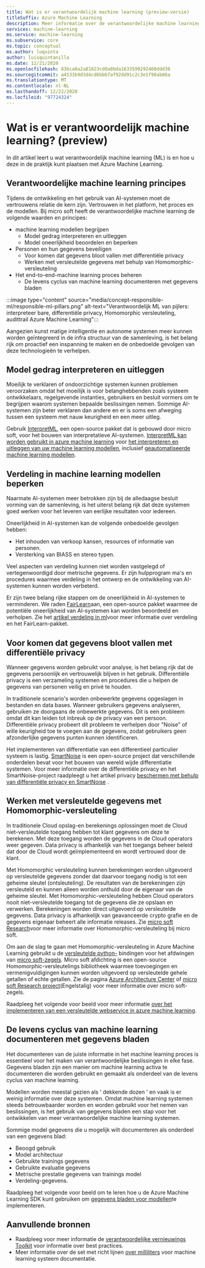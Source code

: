 ```yaml
---
title: Wat is er verantwoordelijk machine learning (preview-versie)
titleSuffix: Azure Machine Learning
description: Meer informatie over de verantwoordelijke machine learning is en hoe u deze kunt gebruiken met Azure Machine Learning om inzicht te krijgen in modellen, gegevens te beschermen en de levens cyclus van het model te beheren.
services: machine-learning
ms.service: machine-learning
ms.subservice: core
ms.topic: conceptual
ms.author: luquinta
author: luisquintanilla
ms.date: 12/21/2020
ms.openlocfilehash: 83bca8a2a81823cd0a8bda1633599292460ddd30
ms.sourcegitcommit: a4533b9d3d4cd6bb6faf92dd91c2c3e1f98ab86a
ms.translationtype: MT
ms.contentlocale: nl-NL
ms.lasthandoff: 12/22/2020
ms.locfileid: "97724324"
---
```

# <a name="what-is-responsible-machine-learning-preview"></a>Wat is er verantwoordelijk machine learning? (preview)

In dit artikel leert u wat verantwoordelijk machine learning (ML) is en hoe u deze in de praktijk kunt plaatsen met Azure Machine Learning.

## <a name="responsible-machine-learning-principles"></a>Verantwoordelijke machine learning principes

Tijdens de ontwikkeling en het gebruik van AI-systemen moet de vertrouwens relatie de kern zijn. Vertrouwen in het platform, het proces en de modellen. Bij micro soft heeft de verantwoordelijke machine learning de volgende waarden en principes:

- machine learning modellen begrijpen
  - Model gedrag interpreteren en uitleggen
  - Model oneerlijkheid beoordelen en beperken
- Personen en hun gegevens beveiligen
  - Voor komen dat gegevens bloot vallen met differentiële privacy
  - Werken met versleutelde gegevens met behulp van Homomorphic-versleuteling
- Het end-to-end-machine learning proces beheren
  - De levens cyclus van machine learning documenteren met gegevens bladen

:::image type="content" source="media/concept-responsible-ml/responsible-ml-pillars.png" alt-text="Verantwoordelijk ML van pijlers: interpreteer bare, differentiële privacy, Homomorphic versleuteling, audittrail Azure Machine Learning":::

Aangezien kunst matige intelligentie en autonome systemen meer kunnen worden geïntegreerd in de infra structuur van de samenleving, is het belang rijk om proactief een inspanning te maken en de onbedoelde gevolgen van deze technologieën te verhelpen.

## <a name="interpret-and-explain-model-behavior"></a>Model gedrag interpreteren en uitleggen

Moeilijk te verklaren of ondoorzichtige systemen kunnen problemen veroorzaken omdat het moeilijk is voor belanghebbenden zoals systeem ontwikkelaars, regelgevende instanties, gebruikers en besluit vormers om te begrijpen waarom systemen bepaalde beslissingen nemen. Sommige AI-systemen zijn beter verklaren dan andere en er is soms een afweging tussen een systeem met nauw keurigheid en een meer uitleg.

Gebruik [InterpretML](https://github.com/interpretml/interpret), een open-source pakket dat is gebouwd door micro soft, voor het bouwen van interpretatieve AI-systemen. [InterpretML kan worden gebruikt in azure machine learning](how-to-machine-learning-interpretability.md) voor [het interpreteren en uitleggen van uw machine learning modellen](how-to-machine-learning-interpretability-aml.md), inclusief [geautomatiseerde machine learning modellen](how-to-machine-learning-interpretability-automl.md).

## <a name="mitigate-fairness-in-machine-learning-models"></a>Verdeling in machine learning modellen beperken

Naarmate AI-systemen meer betrokken zijn bij de alledaagse besluit vorming van de samenleving, is het uiterst belang rijk dat deze systemen goed werken voor het leveren van eerlijke resultaten voor iedereen.

Oneerlijkheid in AI-systemen kan de volgende onbedoelde gevolgen hebben:

- Het inhouden van verkoop kansen, resources of informatie van personen.
- Versterking van BIASS en stereo typen.

Veel aspecten van verdeling kunnen niet worden vastgelegd of vertegenwoordigd door metrische gegevens. Er zijn hulpprogram ma's en procedures waarmee verdeling in het ontwerp en de ontwikkeling van AI-systemen kunnen worden verbeterd.

Er zijn twee belang rijke stappen om de oneerlijkheid in AI-systemen te verminderen. We raden [FairLearn](https://github.com/fairlearn/fairlearn)aan, een open-source pakket waarmee de potentiële oneerlijkheid van AI-systemen kan worden beoordeeld en verholpen. Zie het [artikel verdeling in ml](./concept-fairness-ml.md)voor meer informatie over verdeling en het FairLearn-pakket.

## <a name="prevent-data-exposure-with-differential-privacy"></a>Voor komen dat gegevens bloot vallen met differentiële privacy

Wanneer gegevens worden gebruikt voor analyse, is het belang rijk dat de gegevens persoonlijk en vertrouwelijk blijven in het gebruik. Differentiële privacy is een verzameling systemen en procedures die u helpen de gegevens van personen veilig en privé te houden.

In traditionele scenario's worden onbewerkte gegevens opgeslagen in bestanden en data bases. Wanneer gebruikers gegevens analyseren, gebruiken ze doorgaans de onbewerkte gegevens. Dit is een probleem omdat dit kan leiden tot inbreuk op de privacy van een persoon. Differentiële privacy probeert dit probleem te verhelpen door "Noise" of wille keurigheid toe te voegen aan de gegevens, zodat gebruikers geen afzonderlijke gegevens punten kunnen identificeren.

Het implementeren van differentiatie van een differentieel particulier systeem is lastig. [SmartNoise](https://github.com/opendifferentialprivacy/smartnoise-core) is een open-source project dat verschillende onderdelen bevat voor het bouwen van wereld wijde differentiatie systemen. Voor meer informatie over de differentiële privacy en het SmartNoise-project raadpleegt u het artikel privacy [beschermen met behulp van differentiële privacy en SmartNoise](./concept-differential-privacy.md) .

## <a name="work-on-encrypted-data-with-homomorphic-encryption"></a>Werken met versleutelde gegevens met Homomorphic-versleuteling

In traditionele Cloud opslag-en berekenings oplossingen moet de Cloud niet-versleutelde toegang hebben tot klant gegevens om deze te berekenen. Met deze toegang worden de gegevens in de Cloud operators weer gegeven. Data privacy is afhankelijk van het toegangs beheer beleid dat door de Cloud wordt geïmplementeerd en wordt vertrouwd door de klant.

Met Homomorphic versleuteling kunnen berekeningen worden uitgevoerd op versleutelde gegevens zonder dat daarvoor toegang nodig is tot een geheime sleutel (ontsleuteling). De resultaten van de berekeningen zijn versleuteld en kunnen alleen worden onthuld door de eigenaar van de geheime sleutel. Met Homomorphic-versleuteling hebben Cloud operators nooit niet-versleutelde toegang tot de gegevens die ze opslaan en verwerken. Berekeningen worden direct uitgevoerd op versleutelde gegevens. Data privacy is afhankelijk van geavanceerde crypto grafie en de gegevens eigenaar beheert alle informatie releases. Zie [micro soft Research](https://www.microsoft.com/research/project/homomorphic-encryption/)voor meer informatie over Homomorphic-versleuteling bij micro soft.

Om aan de slag te gaan met Homomorphic-versleuteling in Azure Machine Learning gebruikt u de [versleutelde python-](https://pypi.org/project/encrypted-inference/) bindingen voor het afdwingen van [micro soft-zegels](https://github.com/microsoft/SEAL). Micro soft afdichting is een open-source Homomorphic-versleutelings bibliotheek waarmee toevoegingen en vermenigvuldigingen kunnen worden uitgevoerd op versleutelde gehele getallen of echte getallen. Zie de pagina [Azure Architecture Center](/azure/architecture/solution-ideas/articles/homomorphic-encryption-seal) of [micro soft Research project](https://www.microsoft.com/research/project/microsoft-seal/)(Engelstalig) voor meer informatie over micro soft-zegels.

Raadpleeg het volgende voor beeld voor meer informatie [over het implementeren van een versleutelde webservice in azure machine learning](how-to-homomorphic-encryption-seal.md).

## <a name="document-the-machine-learning-lifecycle-with-datasheets"></a>De levens cyclus van machine learning documenteren met gegevens bladen

Het documenteren van de juiste informatie in het machine learning proces is essentieel voor het maken van verantwoordelijke beslissingen in elke fase. Gegevens bladen zijn een manier om machine learning activa te documenteren die worden gebruikt en gemaakt als onderdeel van de levens cyclus van machine learning.

Modellen worden meestal gezien als ' dekkende dozen ' en vaak is er weinig informatie over deze systemen. Omdat machine learning systemen steeds betrouwbaarder worden en worden gebruikt voor het nemen van beslissingen, is het gebruik van gegevens bladen een stap voor het ontwikkelen van meer verantwoordelijke machine learning systemen.

Sommige model gegevens die u mogelijk wilt documenteren als onderdeel van een gegevens blad:

- Beoogd gebruik
- Model architectuur
- Gebruikte trainings gegevens
- Gebruikte evaluatie gegevens
- Metrische prestatie gegevens van trainings model
- Verdeling-gegevens.

Raadpleeg het volgende voor beeld om te leren hoe u de Azure Machine Learning SDK kunt gebruiken om [gegevens bladen voor modellen](https://github.com/microsoft/MLOps/blob/master/pytorch_with_datasheet/model_with_datasheet.ipynb)te implementeren.

## <a name="additional-resources"></a>Aanvullende bronnen

- Raadpleeg voor meer informatie de [verantwoordelijke vernieuwings Toolkit](/azure/architecture/guide/responsible-innovation/) voor informatie over best practices.
- Meer informatie over de set met richt lijnen [over milliliters](https://www.partnershiponai.org/about-ml/) voor machine learning systeem documentatie.
